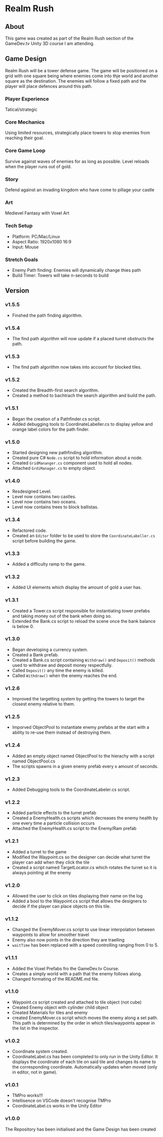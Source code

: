 # Realm Rush

## About

This game was created as part of the Realm Rush section of the GameDev.tv Unity 3D course I am attending.

## Game Design

Realm Rush will be a tower defense game. The game will be positioned on a grid with one square being where enemies come into thje world and another square as the destination. The enemies will follow a fixed path and the player will place defences around this path.

### Player Experience

Tatical/strategic

### Core Mechanics

Using limited resources, strategically place towers to stop enemies from reaching their goal.

### Core Game Loop

Survive against waves of enemies for as long as possible. Level reloads when the player runs out of gold.

### Story

Defend against an invading kingdom who have come to pillage your castle

### Art

Medievel Fantasy with Voxel Art

### Tech Setup

- Platform: PC/Mac/Linux
- Aspect Ratio: 1920x1080 16:9
- Input: Mouse

### Stretch Goals

- Enemy Path finding: Enemies will dynamically change thies path
- Build Timer: Towers will take n-seconds to build

## Version

### v1.5.5

- Finshed the path finding algorithm.

### v1.5.4

- The find path algorithm will now update if a placed turret obstructs the path.

### v1.5.3

- The find path algorithm now takes into account for blocked tiles.

### v1.5.2

- Created the Breadth-first search algorithm.
- Created a method to bachtrach the search algorithm and build the path.

### v1.5.1

- Began the creation of a Pathfinder.cs script.
- Added debugging tools to CoordinateLabeller.cs to display yellow and orange label colors for the path finder.

### v1.5.0

- Started designing new pathfinding algorithm.
- Created pure C# `Node.cs` script to hold information about a node.
- Created `GridMananger.cs` component used to hold all nodes.
- Attached `GrdiManager.cs` to empty object.

### v1.4.0

- Resdesigned Level.
- Level now contains two castles.
- Level now contains two oceans.
- Level now contains trees to block ballistas.

### v1.3.4

- Refactored code.
- Created an `Editor` folder to be used to store the `CoordinateLabeller.cs` script before building the game.

### v1.3.3

- Added a difficulty ramp to the game.

### v1.3.2

- Added UI elements which display the amount of gold a user has.

### v1.3.1

- Created a Tower.cs script responsible for instantiating tower prefabs and taking money out of the bank when doing so.
- Extended the Bank.cs script to reload the scene once the bank balance is below 0.

### v1.3.0

- Began developing a currency system.
- Created a Bank prefab.
- Created a Bank.cs script containing `Withdraw()` and `Deposit()` methods used to withdraw and deposit money respectfully.
- Called `Deposit()` any time the enemy is killed.
- Called `Withdraw()` when the enemy reaches the end.

### v1.2.6

- Improved the targetting system by getting the towers to target the closest enemy relative to them.

### v1.2.5

- Imporved ObjectPool to instantiate enemy prefabs at the start with a ability to re-use them instead of destroying them.

### v1.2.4

- Added an empty object named ObjectPool to the hierachy with a script named ObjectPool.cs
- The scripts spawns in a given enemy prefab every x amount of seconds.

### v1.2.3

- Added Debugging tools to the CoordinateLabeler.cs script.

### v1.2.2

- Added particle effects to the turret prefab
- Created a EnemyHealth.cs scripts which decreases the enemy health by one every time a particle collision occurs
- Attached the EnemyHealth.cs script to the Enemy/Ram prefab

### v1.2.1

- Added a turret to the game
- Modified the Waypoint.cs so the designer can decide what turret the player can add when they click the tile
- Created a script named TargetLocator.cs which rotates the turret so it is always pointing at the enemy

### v1.2.0

- Allowed the user to click on tiles displaying their name on the log
- Added a bool to the Waypoint.cs script that allows the designers to decide if the player can place objects on this tile.

### v1.1.2

- Changed the EnemyMover.cs script to use linear interpolation between waypoints to allow for smoother travel
- Enemy also now points in the direction they are traelling
- `waitTime` has been replaced with a speed controlling ranging from 0 to 5.

### v1.1.1

- Added the Voxel Prefabs fro the GameDev.tv Course.
- Creates a simply world with a path that the enemy follows along.
- Changed formating of the README.md file.

### v1.1.0

- Waypoint.cs script created and attached to tile object (not cube)
- Created Enemy object with cylinder child object
- Created Materials for tiles and enemy
- created EnemyMover.cs script which moves the enemy along a set path. This path is determined by the order in which tiles/waypoints appear in the list in the inspector.

### v1.0.2

- Coordinate system created.
- CoordinateLabel.cs has been completed to only run in the Unity Editor. It displays the coordinate of each tile on said tile and changes its name to the corresponding coordinate. Automatically updates when moved (only in editor, not in game).

### v1.0.1

- TMPro works!!!
- Intellisence on VSCode doesn't recognise TMPro
- CoordinateLabel.cs works in the Unity Editor

### v1.0.0

The Repository has been initialised and the Game Design has been created
